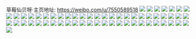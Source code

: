 草莓仙贝呀·主页地址: https://weibo.com/u/7550589518 
![](https://wx4.sinaimg.cn/mw2000/008eZvfUgy1h8ty2vo9orj324836c1l0.jpg) 
![](https://wx4.sinaimg.cn/mw2000/008eZvfUgy1h8ty34kk3hj32c0341u0z.jpg) 
![](https://wx4.sinaimg.cn/mw2000/008eZvfUgy1h8ty2wdnbhj30n00yjaig.jpg) 
![](https://wx4.sinaimg.cn/mw2000/008eZvfUgy1h8ty302rw1j325k340b2b.jpg) 
![](https://wx4.sinaimg.cn/mw2000/008eZvfUgy1h8ty3bgbqgj328n340kjn.jpg) 
![](https://wx4.sinaimg.cn/mw2000/008eZvfUgy1h8ty6bkfh5j32c0341hdv.jpg) 
![](https://wx4.sinaimg.cn/mw2000/008eZvfUgy1h8ty37wl3ij33402c0kjl.jpg) 
![](https://wx4.sinaimg.cn/mw2000/008eZvfUgy1h8lch3trp1j32c0340x6s.jpg) 
![](https://wx4.sinaimg.cn/mw2000/008eZvfUgy1h8lcgsdvolj32c0340kjm.jpg) 
![](https://wx4.sinaimg.cn/mw2000/008eZvfUgy1h8lcgx3x1ej32c03407wi.jpg) 
![](https://wx4.sinaimg.cn/mw2000/008eZvfUgy1h8lch5qgcqj32c0340hdu.jpg) 
![](https://wx4.sinaimg.cn/mw2000/008eZvfUgy1h8lcgyctf8j324e2v8e81.jpg) 
![](https://wx4.sinaimg.cn/mw2000/008eZvfUgy1h8lcitm66yj32c0340qv6.jpg) 
![](https://wx4.sinaimg.cn/mw2000/008eZvfUgy1h8ivkvf9iuj32c0340e85.jpg) 
![](https://wx4.sinaimg.cn/mw2000/008eZvfUgy1h8ivkrf7skj32c0340e82.jpg) 
![](https://wx4.sinaimg.cn/mw2000/008eZvfUgy1h8ivkoutilj32c0340npf.jpg) 
![](https://wx4.sinaimg.cn/mw2000/008eZvfUgy1h8ivkzbzp9j32c03404qt.jpg) 
![](https://wx4.sinaimg.cn/mw2000/008eZvfUgy1h8ivl0wzsxj33402c0u0y.jpg) 
![](https://wx4.sinaimg.cn/mw2000/008eZvfUgy1h8ivl7qpf0j32c0340e82.jpg) 
![](https://wx4.sinaimg.cn/mw2000/008eZvfUgy1h8ivkx72n0j316n1kwnpd.jpg) 
![](https://wx4.sinaimg.cn/mw2000/008eZvfUgy1h8ivl5ku4aj31xs2l2x6r.jpg) 
![](https://wx4.sinaimg.cn/mw2000/008eZvfUgy1h8ivl2i9maj316o1kwhdt.jpg) 
![](https://wx4.sinaimg.cn/mw2000/008eZvfUgy1h89jk6r44zj32yo1o01kz.jpg) 
![](https://wx4.sinaimg.cn/mw2000/008eZvfUgy1h7qz3l560gj31o02lzkjm.jpg) 
![](https://wx4.sinaimg.cn/mw2000/008eZvfUgy1h7qz39cqegj32yo1o0000.jpg) 
![](https://wx4.sinaimg.cn/mw2000/008eZvfUgy1h7qz36fp30j31o02yokjn.jpg) 
![](https://wx4.sinaimg.cn/mw2000/008eZvfUgy1h7qz3dyegyj32c03404qs.jpg) 
![](https://wx4.sinaimg.cn/mw2000/008eZvfUgy1h7qz3xc2vdj32c03417wk.jpg) 
![](https://wx4.sinaimg.cn/mw2000/008eZvfUgy1h7qz42wys2j32c0340kjo.jpg) 
![](https://wx4.sinaimg.cn/mw2000/008eZvfUgy1h7qz3hq536j31o02yoqv7.jpg) 
![](https://wx4.sinaimg.cn/mw2000/008eZvfUgy1h7qz3qgiaqj32b035skjn.jpg) 
![](https://wx4.sinaimg.cn/mw2000/008eZvfUgy1h7qz32i3v3j31o02yokjn.jpg) 
![](https://wx4.sinaimg.cn/mw2000/008eZvfUgy1h7k47noj7yj32c0340npe.jpg) 
![](https://wx4.sinaimg.cn/mw2000/008eZvfUgy1h7k47ogtb6j30n01dsdmf.jpg) 
![](https://wx4.sinaimg.cn/mw2000/008eZvfUgy1h7k47k1qrwj30n01dswok.jpg) 
![](https://wx4.sinaimg.cn/mw2000/008eZvfUgy1h7k47ua3dej32c03404qr.jpg) 
![](https://wx4.sinaimg.cn/mw2000/008eZvfUgy1h7k47r9kbij31o02yo1kz.jpg) 
![](https://wx4.sinaimg.cn/mw2000/008eZvfUgy1h7k47x56rxj30tu1h3472.jpg) 
![](https://wx4.sinaimg.cn/mw2000/008eZvfUgy1h7k48ktt3aj31o02yo7wj.jpg) 
![](https://wx4.sinaimg.cn/mw2000/008eZvfUgy1h4z9fy6kmij30u01hcgwy.jpg) 
![](https://wx4.sinaimg.cn/mw2000/008eZvfUgy1h4z9g103saj30u01gkq9g.jpg) 
![](https://wx4.sinaimg.cn/mw2000/008eZvfUgy1h4z9g3xxabj316i0u0tjc.jpg) 
![](https://wx4.sinaimg.cn/mw2000/008eZvfUgy1h4z9g305dij30n00cvwgh.jpg) 
![](https://wx4.sinaimg.cn/mw2000/008eZvfUgy1h4r6babdxkj32by33z1l0.jpg) 
![](https://wx4.sinaimg.cn/mw2000/008eZvfUgy1h4r6b70ayxj32c0340npd.jpg) 
![](https://wx4.sinaimg.cn/mw2000/008eZvfUgy1h4r6bd4ji8j32c0340u10.jpg) 
![](https://wx4.sinaimg.cn/mw2000/008eZvfUgy1h2zjt9daodj31ey1w01ky.jpg) 
![](https://wx4.sinaimg.cn/mw2000/008eZvfUgy1h2zjnvl1ipj31ey1w0u0x.jpg) 
![](https://wx4.sinaimg.cn/mw2000/008eZvfUgy1h2zjnx4pfrj31281w0b29.jpg) 
![](https://wx4.sinaimg.cn/mw2000/008eZvfUgy1h0osivrnraj319c1o3u0x.jpg) 
![](https://wx4.sinaimg.cn/mw2000/008eZvfUgy1h0osifaiq2j31ey1w0e81.jpg) 
![](https://wx4.sinaimg.cn/mw2000/008eZvfUgy1h0oslxbp8fj31ey1w0hdt.jpg) 
![](https://wx4.sinaimg.cn/mw2000/008eZvfUgy1h0osf8b8b1j31291w04qp.jpg) 
![](https://wx4.sinaimg.cn/mw2000/008eZvfUgy1h0osl4c2dkj31ey1w0x6p.jpg) 
![](https://wx4.sinaimg.cn/mw2000/008eZvfUgy1h0osfd22abj30u01hctms.jpg) 
![](https://wx4.sinaimg.cn/mw2000/008eZvfUgy1h0osk19fpaj31ey1wuqv5.jpg) 
![](https://wx4.sinaimg.cn/mw2000/008eZvfUgy1h0osk69rbpj31ey1w0e81.jpg) 
![](https://wx4.sinaimg.cn/mw2000/008eZvfUgy1h0oslizjt3j31ey1w0kjn.jpg) 
